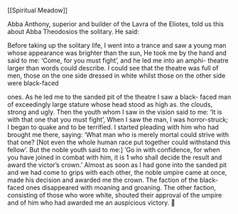 [[Spiritual Meadow]]
 
Abba Anthony, superior and builder of the Lavra of the Eliotes, told us this about Abba Theodosios the solitary. He said:  
 
Before taking up the solitary life, I went into a trance and saw a young man whose appearance was brighter than the sun, He took me by the hand and said to me: ‘Come, for you must fight’, and he led me into an amphi- theatre larger than words could describe. I could see that the theatre was full of men, those on the one side dressed in white whilst those on the other side were black-faced  
 
ones. As he led me to the sanded pit of the theatre I saw a black- faced man of exceedingly large stature whose head stood as high as. the clouds, strong and ugly. Then the youth whom I saw in the vision said to me: ‘It is with that one that you must fight’, When I saw the man, I was horror-struck; I began to quake and to be terrified. I started pleading with him who had brought me there, saying: ‘What man who is merely mortal could strive with that one? [Not even the whole human race put together could withstand this fellow’. But the noble youth said to me:] ‘Go in with confidence, for when you have joined in combat with him, it is 1 who shall decide the result and award the victor’s crown.’ Almost as soon as I had gone into the sanded pit and we had come to grips with each other, the noble umpire came at once, made his decision and awarded me the crown. The faction of the black-faced ones disappeared with moaning and groaning. The other faction, consisting of those who wore white, shouted their approval of the umpire and of him who had awarded me an auspicious victory.  
